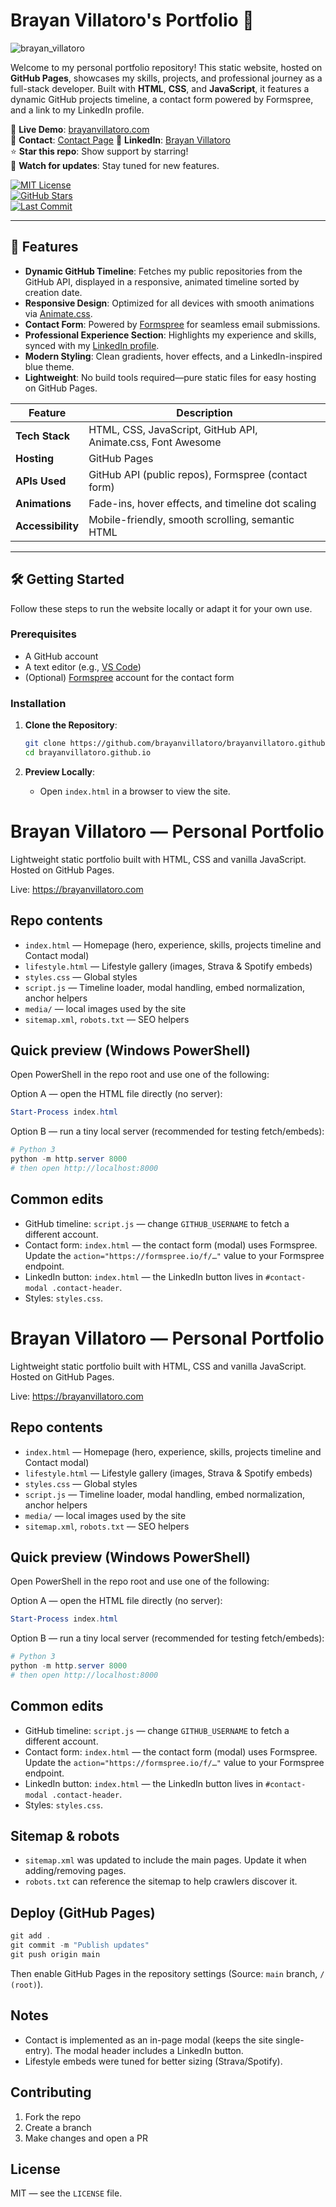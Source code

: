 # Brayan Villatoro's Portfolio 🌟

![brayan_villatoro](https://github.com/user-attachments/assets/cd555f77-2c73-4fbb-88a6-756bbd12a997)

Welcome to my personal portfolio repository! This static website, hosted on **GitHub Pages**, showcases my skills, projects, and professional journey as a full-stack developer. Built with **HTML**, **CSS**, and **JavaScript**, it features a dynamic GitHub projects timeline, a contact form powered by Formspree, and a link to my LinkedIn profile.

🔗 **Live Demo**: [brayanvillatoro.com](https://brayanvillatoro.com)  
📩 **Contact**: [Contact Page](https://www.brayanvillatoro.com/#contact)
💼 **LinkedIn**: [Brayan Villatoro](https://www.linkedin.com/in/brayan-villatoro/)  
⭐ **Star this repo**: Show support by starring!  
🔔 **Watch for updates**: Stay tuned for new features.

[![MIT License](https://img.shields.io/github/license/brayanvillatoro/brayanvillatoro.github.io)](https://github.com/brayanvillatoro/brayanvillatoro.github.io/blob/main/LICENSE)  
[![GitHub Stars](https://img.shields.io/github/stars/brayanvillatoro/brayanvillatoro.github.io)](https://github.com/brayanvillatoro/brayanvillatoro.github.io/stargazers)  
[![Last Commit](https://img.shields.io/github/last-commit/brayanvillatoro/brayanvillatoro.github.io)](https://github.com/brayanvillatoro/brayanvillatoro.github.io/commits/main)

---

## 🚀 Features

- **Dynamic GitHub Timeline**: Fetches my public repositories from the GitHub API, displayed in a responsive, animated timeline sorted by creation date.
- **Responsive Design**: Optimized for all devices with smooth animations via [Animate.css](https://animate.style/).
- **Contact Form**: Powered by [Formspree](https://formspree.io/) for seamless email submissions.
- **Professional Experience Section**: Highlights my experience and skills, synced with my [LinkedIn profile](https://www.linkedin.com/in/brayan-villatoro/).
- **Modern Styling**: Clean gradients, hover effects, and a LinkedIn-inspired blue theme.
- **Lightweight**: No build tools required—pure static files for easy hosting on GitHub Pages.

| Feature | Description |
|---------|-------------|
| **Tech Stack** | HTML, CSS, JavaScript, GitHub API, Animate.css, Font Awesome |
| **Hosting** | GitHub Pages |
| **APIs Used** | GitHub API (public repos), Formspree (contact form) |
| **Animations** | Fade-ins, hover effects, and timeline dot scaling |
| **Accessibility** | Mobile-friendly, smooth scrolling, semantic HTML |

---

## 🛠️ Getting Started

Follow these steps to run the website locally or adapt it for your own use.

### Prerequisites
- A GitHub account
- A text editor (e.g., [VS Code](https://code.visualstudio.com/))
- (Optional) [Formspree](https://formspree.io/) account for the contact form

### Installation
1. **Clone the Repository**:
   ```bash
   git clone https://github.com/brayanvillatoro/brayanvillatoro.github.io.git
   cd brayanvillatoro.github.io
   ```

2. **Preview Locally**:
   - Open `index.html` in a browser to view the site.
  # Brayan Villatoro — Personal Portfolio

  Lightweight static portfolio built with HTML, CSS and vanilla JavaScript. Hosted on GitHub Pages.

  Live: https://brayanvillatoro.com

  ## Repo contents

  - `index.html` — Homepage (hero, experience, skills, projects timeline and Contact modal)
  - `lifestyle.html` — Lifestyle gallery (images, Strava & Spotify embeds)
  - `styles.css` — Global styles
  - `script.js` — Timeline loader, modal handling, embed normalization, anchor helpers
   - `media/` — local images used by the site
  - `sitemap.xml`, `robots.txt` — SEO helpers

  ## Quick preview (Windows PowerShell)

  Open PowerShell in the repo root and use one of the following:

  Option A — open the HTML file directly (no server):

  ```powershell
  Start-Process index.html
  ```

  Option B — run a tiny local server (recommended for testing fetch/embeds):

  ```powershell
  # Python 3
  python -m http.server 8000
  # then open http://localhost:8000
  ```

  ## Common edits

  - GitHub timeline: `script.js` — change `GITHUB_USERNAME` to fetch a different account.
  - Contact form: `index.html` — the contact form (modal) uses Formspree. Update the `action="https://formspree.io/f/…"` value to your Formspree endpoint.
  - LinkedIn button: `index.html` — the LinkedIn button lives in `#contact-modal .contact-header`.
  - Styles: `styles.css`.

# Brayan Villatoro — Personal Portfolio

Lightweight static portfolio built with HTML, CSS and vanilla JavaScript. Hosted on GitHub Pages.

Live: https://brayanvillatoro.com

## Repo contents

- `index.html` — Homepage (hero, experience, skills, projects timeline and Contact modal)
- `lifestyle.html` — Lifestyle gallery (images, Strava & Spotify embeds)
- `styles.css` — Global styles
- `script.js` — Timeline loader, modal handling, embed normalization, anchor helpers
- `media/` — local images used by the site
- `sitemap.xml`, `robots.txt` — SEO helpers

## Quick preview (Windows PowerShell)

Open PowerShell in the repo root and use one of the following:

Option A — open the HTML file directly (no server):

```powershell
Start-Process index.html
```

Option B — run a tiny local server (recommended for testing fetch/embeds):

```powershell
# Python 3
python -m http.server 8000
# then open http://localhost:8000
```

## Common edits

- GitHub timeline: `script.js` — change `GITHUB_USERNAME` to fetch a different account.
- Contact form: `index.html` — the contact form (modal) uses Formspree. Update the `action="https://formspree.io/f/…"` value to your Formspree endpoint.
- LinkedIn button: `index.html` — the LinkedIn button lives in `#contact-modal .contact-header`.
- Styles: `styles.css`.

## Sitemap & robots

- `sitemap.xml` was updated to include the main pages. Update it when adding/removing pages.
- `robots.txt` can reference the sitemap to help crawlers discover it.

## Deploy (GitHub Pages)

```powershell
git add .
git commit -m "Publish updates"
git push origin main
```

Then enable GitHub Pages in the repository settings (Source: `main` branch, `/ (root)`).

## Notes

- Contact is implemented as an in-page modal (keeps the site single-entry). The modal header includes a LinkedIn button.
- Lifestyle embeds were tuned for better sizing (Strava/Spotify).

## Contributing

1. Fork the repo
2. Create a branch
3. Make changes and open a PR

## License

MIT — see the `LICENSE` file.

